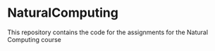 # NaturalComputing
This repository contains the code for the assignments for the Natural Computing course
